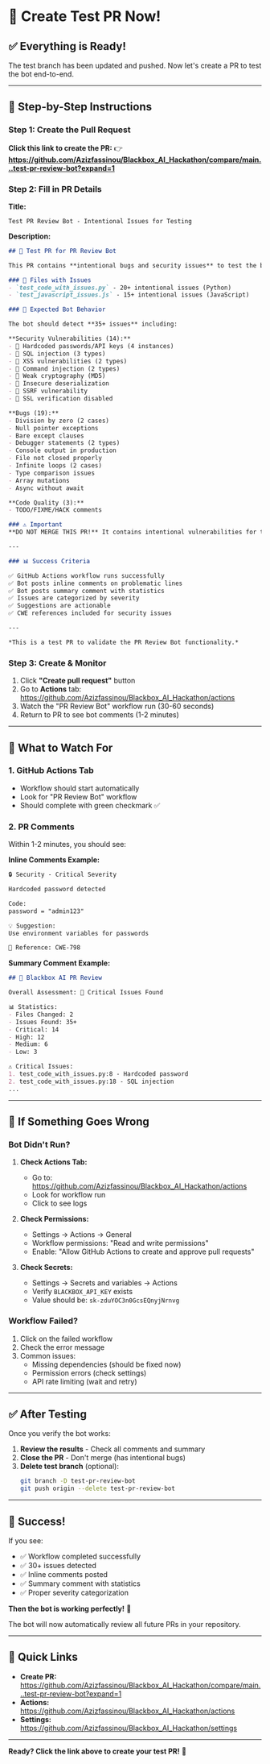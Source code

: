 # 🚀 Create Test PR Now!

## ✅ Everything is Ready!

The test branch has been updated and pushed. Now let's create a PR to test the bot end-to-end.

---

## 📝 Step-by-Step Instructions

### Step 1: Create the Pull Request

**Click this link to create the PR:**
👉 **https://github.com/Azizfassinou/Blackbox_AI_Hackathon/compare/main...test-pr-review-bot?expand=1**

### Step 2: Fill in PR Details

**Title:**
```
Test PR Review Bot - Intentional Issues for Testing
```

**Description:**
```markdown
## 🧪 Test PR for PR Review Bot

This PR contains **intentional bugs and security issues** to test the bot's detection capabilities.

### 📁 Files with Issues
- `test_code_with_issues.py` - 20+ intentional issues (Python)
- `test_javascript_issues.js` - 15+ intentional issues (JavaScript)

### 🎯 Expected Bot Behavior

The bot should detect **35+ issues** including:

**Security Vulnerabilities (14):**
- 🚨 Hardcoded passwords/API keys (4 instances)
- 🚨 SQL injection (3 types)
- 🚨 XSS vulnerabilities (2 types)
- 🚨 Command injection (2 types)
- 🚨 Weak cryptography (MD5)
- 🚨 Insecure deserialization
- 🚨 SSRF vulnerability
- 🚨 SSL verification disabled

**Bugs (19):**
- Division by zero (2 cases)
- Null pointer exceptions
- Bare except clauses
- Debugger statements (2 types)
- Console output in production
- File not closed properly
- Infinite loops (2 cases)
- Type comparison issues
- Array mutations
- Async without await

**Code Quality (3):**
- TODO/FIXME/HACK comments

### ⚠️ Important
**DO NOT MERGE THIS PR!** It contains intentional vulnerabilities for testing only.

---

### 📊 Success Criteria

✅ GitHub Actions workflow runs successfully
✅ Bot posts inline comments on problematic lines
✅ Bot posts summary comment with statistics
✅ Issues are categorized by severity
✅ Suggestions are actionable
✅ CWE references included for security issues

---

*This is a test PR to validate the PR Review Bot functionality.*
```

### Step 3: Create & Monitor

1. Click **"Create pull request"** button
2. Go to **Actions** tab: https://github.com/Azizfassinou/Blackbox_AI_Hackathon/actions
3. Watch the "PR Review Bot" workflow run (30-60 seconds)
4. Return to PR to see bot comments (1-2 minutes)

---

## 👀 What to Watch For

### 1. GitHub Actions Tab
- Workflow should start automatically
- Look for "PR Review Bot" workflow
- Should complete with green checkmark ✅

### 2. PR Comments
Within 1-2 minutes, you should see:

**Inline Comments Example:**
```markdown
🔒 Security - Critical Severity

Hardcoded password detected

Code:
password = "admin123"

💡 Suggestion:
Use environment variables for passwords

🔗 Reference: CWE-798
```

**Summary Comment Example:**
```markdown
## 🤖 Blackbox AI PR Review

Overall Assessment: 🚨 Critical Issues Found

📊 Statistics:
- Files Changed: 2
- Issues Found: 35+
- Critical: 14
- High: 12
- Medium: 6
- Low: 3

⚠️ Critical Issues:
1. test_code_with_issues.py:8 - Hardcoded password
2. test_code_with_issues.py:18 - SQL injection
...
```

---

## 🐛 If Something Goes Wrong

### Bot Didn't Run?

1. **Check Actions Tab:**
   - Go to: https://github.com/Azizfassinou/Blackbox_AI_Hackathon/actions
   - Look for workflow run
   - Click to see logs

2. **Check Permissions:**
   - Settings → Actions → General
   - Workflow permissions: "Read and write permissions"
   - Enable: "Allow GitHub Actions to create and approve pull requests"

3. **Check Secrets:**
   - Settings → Secrets and variables → Actions
   - Verify `BLACKBOX_API_KEY` exists
   - Value should be: `sk-zduYOC3n0GcsEQnyjNrnvg`

### Workflow Failed?

1. Click on the failed workflow
2. Check the error message
3. Common issues:
   - Missing dependencies (should be fixed now)
   - Permission errors (check settings)
   - API rate limiting (wait and retry)

---

## ✅ After Testing

Once you verify the bot works:

1. **Review the results** - Check all comments and summary
2. **Close the PR** - Don't merge (has intentional bugs)
3. **Delete test branch** (optional):
   ```bash
   git branch -D test-pr-review-bot
   git push origin --delete test-pr-review-bot
   ```

---

## 🎉 Success!

If you see:
- ✅ Workflow completed successfully
- ✅ 30+ issues detected
- ✅ Inline comments posted
- ✅ Summary comment with statistics
- ✅ Proper severity categorization

**Then the bot is working perfectly!** 🎊

The bot will now automatically review all future PRs in your repository.

---

## 🔗 Quick Links

- **Create PR:** https://github.com/Azizfassinou/Blackbox_AI_Hackathon/compare/main...test-pr-review-bot?expand=1
- **Actions:** https://github.com/Azizfassinou/Blackbox_AI_Hackathon/actions
- **Settings:** https://github.com/Azizfassinou/Blackbox_AI_Hackathon/settings

---

**Ready? Click the link above to create your test PR!** 🚀
